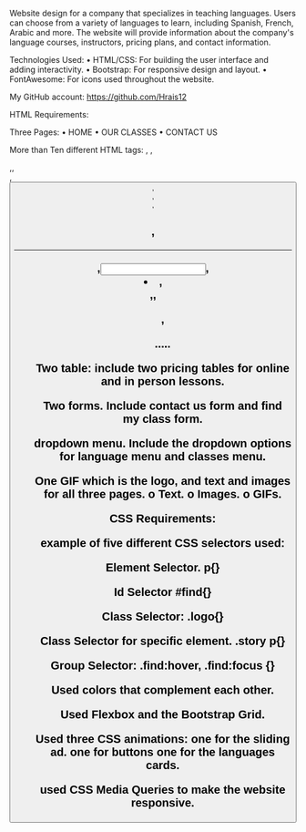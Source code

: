 Website design for a company that specializes in teaching languages.
Users can choose from a variety of languages to learn, including Spanish, French, Arabic and more.
The website will provide information about the company's language courses, instructors, pricing plans, and contact information.

Technologies Used:
•	HTML/CSS: For building the user interface and adding interactivity.
•	Bootstrap: For responsive design and layout.
•	FontAwesome: For icons used throughout the website.

My GitHub account: https://github.com/Hrais12

HTML Requirements:

Three Pages:
•	HOME
•	OUR CLASSES
•	CONTACT US

More than Ten different HTML tags:
<a>, <area>,<aside>,<body>,<br/>,<button>,<div>,<footer>,<h1>,<hr>
<img>,<input>,<li>,<nav>,<span>,<ul>,<p>.....

Two table:
 include two pricing tables for online and in person lessons.


Two forms.
Include contact us form and find my class form.

dropdown menu.
Include the dropdown options for language menu and classes menu.

One GIF which is the logo, and text and images for all three pages.
o	Text.
o	Images.
o	GIFs.



CSS Requirements:

example of five different CSS selectors used:

Element Selector. p{}

Id Selector #find{}

Class Selector:    .logo{}

Class Selector for specific element.  .story p{}

Group Selector:  .find:hover, .find:focus {}


Used colors that complement each other.


Used Flexbox and the Bootstrap Grid.

Used three CSS animations:
one for the sliding ad.
one for buttons 
one for the languages cards.


 used CSS Media Queries to make the website responsive.















